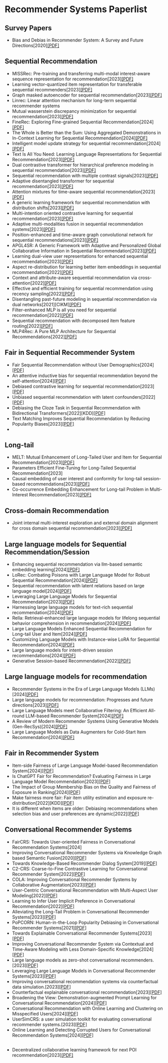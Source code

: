 # Recommender Systems Paperlist

## Survey Papers
* Bias and Debias in Recommender System: A Survey and Future Directions[2020][[PDF]](https://dl.acm.org/doi/pdf/10.1145/3564284)
## Sequential Recommendation
* MISSRec: Pre-training and transferring multi-modal interest-aware sequence representation for recommendation[2023][[PDF]](https://dl.acm.org/doi/pdf/10.1145/3581783.3611967)
* Learning vector-quantized item representation for transferable sequential recommenders[2023][[PDF]](https://dl.acm.org/doi/pdf/10.1145/3543507.3583434)
* Graph masked autoencoder for sequential recommendation[2023][[PDF]](https://dl.acm.org/doi/pdf/10.1145/3539618.3591692)
* Linrec: Linear attention mechanism for long-term sequential recommender systems
* Mutual wasserstein discrepancy minimization for sequential recommendation[2023][[PDF]](https://dl.acm.org/doi/pdf/10.1145/3543507.3583529)
* FineRec: Exploring Fine-grained Sequential Recommendation[2024][[PDF]](https://dl.acm.org/doi/pdf/10.1145/3626772.3657761)
* The Whole is Better than the Sum: Using Aggregated Demonstrations in In-Context Learning for Sequential Recommendation[2024][[PDF]](https://arxiv.org/pdf/2403.10135)
* Intelligent model update strategy for sequential recommendation[2024][[PDF]](https://dl.acm.org/doi/pdf/10.1145/3589334.3645316)
* Text Is All You Need: Learning Language Representations for Sequential Recommendation[2023][[PDF]](https://dl.acm.org/doi/pdf/10.1145/3580305.3599519)
* Dual contrastive transformer for hierarchical preference modeling in sequential recommendation[2023][[PDF]](https://dl.acm.org/doi/pdf/10.1145/3539618.3591672)
* Sequential recommendation with multiple contrast signals[2023][[PDF]](https://dl.acm.org/doi/pdf/10.1145/3522673)
* Adaptive disentangled transformer for sequential recommendation[2023][[PDF]](https://dl.acm.org/doi/pdf/10.1145/3580305.3599253)
* Attention mixtures for time-aware sequential recommendation[2023][[PDF]](https://dl.acm.org/doi/pdf/10.1145/3539618.3591951)
* A generic learning framework for sequential recommendation with distribution shifts[2023][[PDF]](https://dl.acm.org/doi/pdf/10.1145/3539618.3591624)
* Multi-intention oriented contrastive learning for sequential recommendation[2023][[PDF]](https://dl.acm.org/doi/pdf/10.1145/3539597.3570411)
* Adaptive multi-modalities fusion in sequential recommendation systems[2023][[PDF]](https://dl.acm.org/doi/pdf/10.1145/3583780.3614775)
* Position-enhanced and time-aware graph convolutional network for sequential recommendations[2023][[PDF]](https://dl.acm.org/doi/pdf/10.1145/3511700)
* APGL4SR: A Generic Framework with Adaptive and Personalized Global Collaborative Information in Sequential Recommendation[2023][[PDF]](https://dl.acm.org/doi/pdf/10.1145/3583780.3614781)
* Learning dual-view user representations for enhanced sequential recommendation[2023][[PDF]](https://dl.acm.org/doi/pdf/10.1145/3572028)
* Aspect re-distribution for learning better item embeddings in sequential recommendation[2022][[PDF]](https://dl.acm.org/doi/pdf/10.1145/3523227.3546764)
* Context and attribute-aware sequential recommendation via cross-attention[2022][[PDF]](https://dl.acm.org/doi/pdf/10.1145/3523227.3546777)
* Effective and efficient training for sequential recommendation using recency sampling[2022][[PDF]](https://dl.acm.org/doi/pdf/10.1145/3523227.3546785)
* Disentangling past-future modeling in sequential recommendation via dual networks[2021][CIKM][[PDF]](https://dl.acm.org/doi/pdf/10.1145/3511808.3557289)
* Filter-enhanced MLP is all you need for sequential recommendation[2022][[PDF]](https://dl.acm.org/doi/pdf/10.1145/3488560.3498375)
* Sequential recommendation with decomposed item feature routing[2022][[PDF]](https://dl.acm.org/doi/pdf/10.1145/3485447.3512101)
* MLP4Rec: A Pure MLP Architecture for Sequential Recommendations[2022][[PDF]](https://arxiv.org/pdf/2204.11510)
## Fair in Sequential Recommender System
* Fair Sequential Recommendation without User Demographics[2024][[PDF]](https://dl.acm.org/doi/pdf/10.1145/3626772.3657703)
* An attentive inductive bias for sequential recommendation beyond the self-attention[2024][[PDF]](https://ojs.aaai.org/index.php/AAAI/article/view/28747/29438)
* Debiased contrastive learning for sequential recommendation[2023][[PDF]](https://dl.acm.org/doi/pdf/10.1145/3543507.3583361)
* Unbiased sequential recommendation with latent confounders[2022][[PDF]](https://dl.acm.org/doi/pdf/10.1145/3485447.3512092)
* Debiasing the Cloze Task in Sequential Recommendation with Bidirectional Transformers[2022][KDD][[PDF]](https://dl.acm.org/doi/pdf/10.1145/3534678.3539430)
* Text Matching Improves Sequential Recommendation by Reducing Popularity Biases[2023][[PDF]](https://dl.acm.org/doi/pdf/10.1145/3583780.3615077)
* 
## Long-tail
* MELT: Mutual Enhancement of Long-Tailed User and Item for Sequential Recommendation[2023][[PDF]](https://dl.acm.org/doi/pdf/10.1145/3539618.3591725)
* Parameters Efficient Fine-Tuning for Long-Tailed Sequential Recommendation[2023]
* Causal embedding of user interest and conformity for long-tail session-based recommendations[2023][[PDF]](https://www.sciencedirect.com/science/article/pii/S0020025523007521)
* Co-occurrence Embedding Enhancement for Long-tail Problem in Multi-Interest Recommendation[2023][[PDF]](https://dl.acm.org/doi/pdf/10.1145/3604915.3608835)
## Cross-domain Recommendation
* Joint internal multi-interest exploration and external domain alignment for cross domain sequential recommendation[2023][[PDF]](https://dl.acm.org/doi/pdf/10.1145/3543507.3583366)
  
## Large language models for Sequential Recommendation/Session
* Enhancing sequential recommendation via llm-based semantic embedding learning[2024][[PDF]](https://dl.acm.org/doi/pdf/10.1145/3589335.3648307)
* LoRec: Combating Poisons with Large Language Model for Robust Sequential Recommendation[2024][[PDF]](https://dl.acm.org/doi/pdf/10.1145/3626772.3657684)
* Sequential recommendation with latent relations based on large language model[2024][[PDF]](https://dl.acm.org/doi/pdf/10.1145/3626772.3657762)
* Leveraging Large Language Models for Sequential Recommendation[2023][[PDF]](https://dl.acm.org/doi/pdf/10.1145/3604915.3610639)
* Harnessing large language models for text-rich sequential recommendation[2024][[PDF]](https://dl.acm.org/doi/pdf/10.1145/3589334.3645358)
* Rella: Retrieval-enhanced large language models for lifelong sequential behavior comprehension in recommendation[2024][[PDF]](https://dl.acm.org/doi/pdf/10.1145/3589334.3645467)
* Large Language Models Enhanced Sequential Recommendation for Long-tail User and Item[2024][[PDF]](https://arxiv.org/pdf/2405.20646)
* Customizing Language Models with Instance-wise LoRA for Sequential Recommendation[2024][[PDF]](https://arxiv.org/pdf/2408.10159)
* Large language models for intent-driven session recommendations[2024][[PDF]](https://dl.acm.org/doi/pdf/10.1145/3626772.3657688)
* Generative Session-based Recommendation[2022][[PDF]](https://dl.acm.org/doi/pdf/10.1145/3485447.3512095)
  
## Large language models for recommendation
* Recommender Systems in the Era of Large Language Models (LLMs)[2024][[PDF]](https://arxiv.org/pdf/2307.02046)
* Large language models for recommendation: Progresses and future directions[2023][[PDF]](https://dl.acm.org/doi/pdf/10.1145/3624918.3629550)
* Large Language Models meet Collaborative Filtering: An Efficient All-round LLM-based Recommender System[2024][[PDF]](https://dl.acm.org/doi/pdf/10.1145/3637528.3671931)
* A Review of Modern Recommender Systems Using Generative Models (Gen-RecSys)[2024][[PDF]](https://dl.acm.org/doi/pdf/10.1145/3637528.3671474)
* Large Language Models as Data Augmenters for Cold-Start Item Recommendation[2024][[PDF]](https://dl.acm.org/doi/pdf/10.1145/3589335.3651532)
  
## Fair in Recommender System
* Item-side Fairness of Large Language Model-based Recommendation System[2024][[PDF]](https://dl.acm.org/doi/pdf/10.1145/3589334.3648158)
* Is ChatGPT Fair for Recommendation? Evaluating Fairness in Large Language Model Recommendation[2023][[PDF]](https://dl.acm.org/doi/pdf/10.1145/3604915.3608860)
* The Impact of Group Membership Bias on the Quality and Fairness of Exposure in Ranking[2024][[PDF]](https://dl.acm.org/doi/pdf/10.1145/3626772.3657752)
* Make fairness more fair: Fair item utility estimation and exposure re-distribution[2022][KDD][[PDF]](https://dl.acm.org/doi/pdf/10.1145/3534678.3539354)
* It is different when items are older: Debiasing recommendations when selection bias and user preferences are dynamic[2022][[PDF]](https://dl.acm.org/doi/pdf/10.1145/3488560.3498375)
## Conversational Recommender Systems
* FairCRS: Towards User-oriented Fairness in Conversational Recommendation Systems[2024]
* Improving Conversational Recommender Systems via Knowledge Graph based Semantic Fusion[2020][[PDF]](https://dl.acm.org/doi/pdf/10.1145/3394486.3403143)
* Towards Knowledge-Based Recommender Dialog System[2019][[PDF]](https://arxiv.org/pdf/1908.05391)
* C2-CRS: Coarse-to-Fine Contrastive Learning for Conversational Recommender System[2022][[PDF]](https://dl.acm.org/doi/pdf/10.1145/3488560.3498514)
* COLA: Improving Conversational Recommender Systems by Collaborative Augmentation[2023][[PDF]](https://ojs.aaai.org/index.php/AAAI/article/download/25567/25339)
* User-Centric Conversational Recommendation with Multi-Aspect User Modeling[2022][[PDF]](https://dl.acm.org/doi/pdf/10.1145/3477495.3532074)
* Learning to Infer User Implicit Preference in Conversational Recommendation[2022][[PDF]](https://dl.acm.org/doi/pdf/10.1145/3477495.3531844)
* Alleviating the Long-Tail Problem in Conversational Recommender Systems[2023][[PDF]](https://dl.acm.org/doi/pdf/10.1145/3604915.3608812)
* PoPCORN: Human-in-the-Loop Popularity Debiasing in Conversational Recommender Systems[2021][[PDF]](https://dl.acm.org/doi/pdf/10.1145/3459637.3482461)
* Towards Explainable Conversational Recommender Systems[2023][[PDF]](https://dl.acm.org/doi/pdf/10.1145/3539618.3591884)
* Improving Conversational Recommender System via Contextual and Time-Aware Modeling with Less Domain-Specific Knowledge[2024][[PDF]](https://arxiv.org/pdf/2209.11386)
* Large language models as zero-shot conversational recommenders.[2023][[PDF]](https://dl.acm.org/doi/pdf/10.1145/3583780.3614949)
* Leveraging Large Language Models in Conversational Recommender Systems[2023][[PDF]](https://arxiv.org/pdf/2305.07961)
* Improving conversational recommendation systems via counterfactual data simulation.[2023][[PDF]](https://dl.acm.org/doi/pdf/10.1145/3580305.3599387)
* Counterfactual explainable conversational recommendation[2023][[PDF]](https://ieeexplore.ieee.org/stamp/stamp.jsp?tp=&arnumber=10273224)
* Broadening the View: Demonstration-augmented Prompt Learning for Conversational Recommendation[2024][[PDF]](https://dl.acm.org/doi/pdf/10.1145/3626772.3657755)
* Conversational Recommendation with Online Learning and Clustering on Misspecified Users[2024][[PDF]](https://ieeexplore.ieee.org/stamp/stamp.jsp?tp=&arnumber=10586787)
* UserSimCRS: a user simulation toolkit for evaluating conversational recommender systems.[2023][[PDF]](https://dl.acm.org/doi/pdf/10.1145/3539597.3573029)
* Online Learning and Detecting Corrupted Users for Conversational Recommendation Systems[2024][[PDF]](https://ieeexplore.ieee.org/iel8/69/4358933/10643701.pdf)
## #
* Decentralized collaborative learning framework for next POI recommendation[2023][[PDF]](https://dl.acm.org/doi/pdf/10.1145/3555374)
